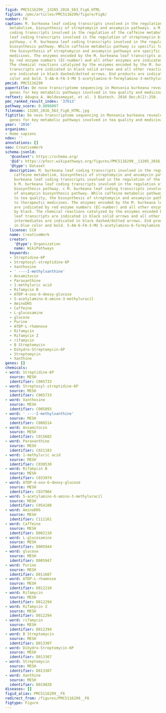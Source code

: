 ```yaml
---
figid: PMC5116299__13205_2016_563_Fig6_HTML
figlink: /pmc/articles/PMC5116299/figure/Fig6/
number: F6
caption: M. burkeana leaf coding transcripts involved in the regulation of the caffeine
  metabolism, biosynthesis of streptomycin and ansamycin pathways. a M. burkeana leaf
  coding transcripts involved in the regulation of the caffeine metabolism. b M. burkeana
  leaf coding transcripts involved in the regulation of streptomycin biosynthesis
  pathway. c M. burkeana leaf coding transcripts involved in the regulation of ansamycin
  biosynthesis pathway. While caffeine metabolic pathway is specific to tea quality,
  the biosynthesis of streptomycin and ansamycin pathways are specific to therapeutic
  medicines. The enzymes encoded by the M. burkeana leaf transcripts are indicated
  by red enzyme numbers (EC-number) and all other enzymes are indicated by black.
  The chemical reactions catalyzed by the enzymes encoded by the M. burkeana leaf
  transcripts are indicated in black solid arrows and all other reactions and intermediates
  are indicated in black dashed/dotted arrows. End products are indicated in blue
  color and bold. 5-AA-6-FA-3-MU 5-acetylamino-6-formylamino-3-methyluracil
pmcid: PMC5116299
papertitle: De novo transcriptome sequencing in Monsonia burkeana revealed putative
  genes for key metabolic pathways involved in tea quality and medicinal value.
reftext: Adugna A. Woldesemayat, et al. 3 Biotech. 2016 Dec;6(2):250.
pmc_ranked_result_index: '37613'
pathway_score: 0.8896007
filename: 13205_2016_563_Fig6_HTML.jpg
figtitle: De novo transcriptome sequencing in Monsonia burkeana revealed putative
  genes for key metabolic pathways involved in tea quality and medicinal value
year: '2016'
organisms:
- Homo sapiens
ndex: ''
annotations: []
seo: CreativeWork
schema-jsonld:
  '@context': https://schema.org/
  '@id': https://pfocr.wikipathways.org/figures/PMC5116299__13205_2016_563_Fig6_HTML.html
  '@type': Dataset
  description: M. burkeana leaf coding transcripts involved in the regulation of the
    caffeine metabolism, biosynthesis of streptomycin and ansamycin pathways. a M.
    burkeana leaf coding transcripts involved in the regulation of the caffeine metabolism.
    b M. burkeana leaf coding transcripts involved in the regulation of streptomycin
    biosynthesis pathway. c M. burkeana leaf coding transcripts involved in the regulation
    of ansamycin biosynthesis pathway. While caffeine metabolic pathway is specific
    to tea quality, the biosynthesis of streptomycin and ansamycin pathways are specific
    to therapeutic medicines. The enzymes encoded by the M. burkeana leaf transcripts
    are indicated by red enzyme numbers (EC-number) and all other enzymes are indicated
    by black. The chemical reactions catalyzed by the enzymes encoded by the M. burkeana
    leaf transcripts are indicated in black solid arrows and all other reactions and
    intermediates are indicated in black dashed/dotted arrows. End products are indicated
    in blue color and bold. 5-AA-6-FA-3-MU 5-acetylamino-6-formylamino-3-methyluracil
  license: CC0
  name: CreativeWork
  creator:
    '@type': Organization
    name: WikiPathways
  keywords:
  - Streptidine-6P
  - Streptosyl-streptidine-6P
  - Xanthosine
  - ' ----I-methylxanthine'
  - Ansamitocin
  - Paraxanthine
  - 1-methyluric acid
  - Rifamycin B
  - ATDP-4-oxo-6-deoxy-glucose
  - 5-acetylamino-6-amino-3-methyluracil
  - AminoDHS
  - Caffeine
  - L-glucosamine
  - glucose
  - Purine
  - ATDP-L-rhamnose
  - Rifamycin
  - Rifamycin Z
  - rifamycin
  - B Streptomycin
  - Dihydro-Streptomycin-6P
  - Streptomycin
  - Xanthine
genes: []
chemicals:
- word: Streptidine-6P
  source: MESH
  identifier: C005733
- word: Streptosyl-streptidine-6P
  source: MESH
  identifier: C005733
- word: Xanthosine
  source: MESH
  identifier: C005893
- word: ' ----I-methylxanthine'
  source: MESH
  identifier: C008514
- word: Ansamitocin
  source: MESH
  identifier: C015682
- word: Paraxanthine
  source: MESH
  identifier: C021183
- word: 1-methyluric acid
  source: MESH
  identifier: C030530
- word: Rifamycin B
  source: MESH
  identifier: C033974
- word: ATDP-4-oxo-6-deoxy-glucose
  source: MESH
  identifier: C037904
- word: 5-acetylamino-6-amino-3-methyluracil
  source: MESH
  identifier: C054188
- word: AminoDHS
  source: MESH
  identifier: C111161
- word: Caffeine
  source: MESH
  identifier: D002110
- word: L-glucosamine
  source: MESH
  identifier: D005944
- word: glucose
  source: MESH
  identifier: D005947
- word: Purine
  source: MESH
  identifier: D011687
- word: ATDP-L-rhamnose
  source: MESH
  identifier: D012210
- word: Rifamycin
  source: MESH
  identifier: D012294
- word: Rifamycin Z
  source: MESH
  identifier: D012294
- word: rifamycin
  source: MESH
  identifier: D012294
- word: B Streptomycin
  source: MESH
  identifier: D013307
- word: Dihydro-Streptomycin-6P
  source: MESH
  identifier: D013307
- word: Streptomycin
  source: MESH
  identifier: D013307
- word: Xanthine
  source: MESH
  identifier: D019820
diseases: []
figid_alias: PMC5116299__F6
redirect_from: /figures/PMC5116299__F6
figtype: Figure
---
```

